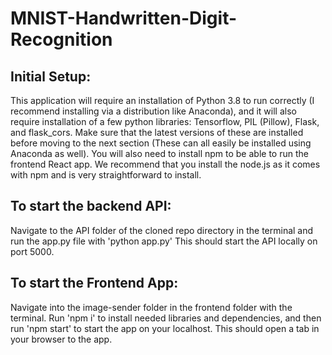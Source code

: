# MNIST-Handwritten-Digit-Recognition

## Initial Setup:
This application will require an installation of Python 3.8 to run correctly (I recommend installing via a distribution like Anaconda), and it will also require installation of a few python libraries: Tensorflow, PIL (Pillow), Flask, and flask_cors. Make sure that the latest versions of these are installed before moving to the next section (These can all easily be installed using Anaconda as well). You will also need to install npm to be able to run the frontend React app. We recommend that you install the node.js as it comes with npm and is very straightforward to install.

## To start the backend API:
Navigate to the API folder of the cloned repo directory in the terminal and run the app.py file with 'python app.py'
This should start the API locally on port 5000.

## To start the Frontend App:
Navigate into the image-sender folder in the frontend folder with the terminal.
Run 'npm i' to install needed libraries and dependencies, and then run 'npm start' to start the app on your localhost. This should open a tab in your browser to the app.
